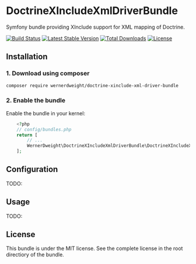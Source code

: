 DoctrineXIncludeXmlDriverBundle
====================================

Symfony bundle providing XInclude support for XML mapping of Doctrine.

[![Build Status](https://travis-ci.org/wernerdweight/DoctrineXIncludeXmlDriverBundle.svg?branch=master)](https://travis-ci.org/wernerdweight/DoctrineXIncludeXmlDriverBundle)
[![Latest Stable Version](https://poser.pugx.org/wernerdweight/doctrine-xinclude-xml-driver-bundle/v/stable)](https://packagist.org/packages/wernerdweight/doctrine-xinclude-xml-driver-bundle)
[![Total Downloads](https://poser.pugx.org/wernerdweight/doctrine-xinclude-xml-driver-bundle/downloads)](https://packagist.org/packages/wernerdweight/doctrine-xinclude-xml-driver-bundle)
[![License](https://poser.pugx.org/wernerdweight/doctrine-xinclude-xml-driver-bundle/license)](https://packagist.org/packages/wernerdweight/doctrine-xinclude-xml-driver-bundle)


Installation
------------

### 1. Download using composer

```bash
composer require wernerdweight/doctrine-xinclude-xml-driver-bundle
```

### 2. Enable the bundle

Enable the bundle in your kernel:

```php
    <?php
    // config/bundles.php
    return [
        // ...
        WernerDweight\DoctrineXIncludeXmlDriverBundle\DoctrineXIncludeXmlDriverBundle::class => ['all' => true],
    ];
```

Configuration
------------

TODO:

Usage
------------

TODO:

License
-------
This bundle is under the MIT license. See the complete license in the root directiory of the bundle.
